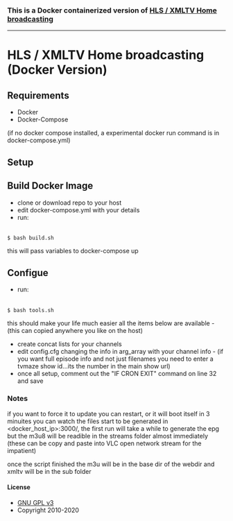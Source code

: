### This is a Docker containerized version of [HLS / XMLTV Home broadcasting](https://github.com/deanochips/HLS-XMLTV---Home-Broadcasting) 
------------------------------------------------------------------------------------------------------------------


# HLS / XMLTV Home broadcasting (Docker Version)

## Requirements

* Docker
* Docker-Compose 

(if no docker compose installed, a experimental docker run command is in docker-compose.yml)

## Setup

## Build Docker Image
* clone or download repo to your host
* edit docker-compose.yml with your details
* run:
######

    $ bash build.sh

this will pass variables to docker-compose up

## Configue
* run:
######

    $ bash tools.sh
 
this should make your life much easier all the items below are available - (this can copied anywhere you like on the host)

* create concat lists for your channels
* edit config.cfg changing the info in arg_array with your channel info -  (if you want full episode info and not just filenames you need to enter a tvmaze show id...its the number in the main show url)
* once all setup, comment out the "IF CRON EXIT" command on line 32 and save


### Notes
if you want to force it to update you can restart, or it will boot itself in 3 minuites
you can watch the files start to be generated in <docker_host_ip>:3000/,
the first run will take a while to generate the epg but the m3u8 will be readible in the streams folder almost immediately
(these can be copy and paste into VLC open network stream for the impatient) 

once the script finished the m3u will be in the base dir of the webdir and xmltv will be in the sub folder

#### License


* [GNU GPL v3](http://www.gnu.org/licenses/gpl.html)
* Copyright 2010-2020
